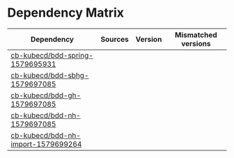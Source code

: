 # Dependency Matrix

Dependency | Sources | Version | Mismatched versions
---------- | ------- | ------- | -------------------
[cb-kubecd/bdd-spring-1579695931](https://github.com/cb-kubecd/bdd-spring-1579695931.git) |  | []() | 
[cb-kubecd/bdd-sbhg-1579697085](https://github.com/cb-kubecd/bdd-sbhg-1579697085.git) |  | []() | 
[cb-kubecd/bdd-gh-1579697085](https://github.com/cb-kubecd/bdd-gh-1579697085.git) |  | []() | 
[cb-kubecd/bdd-nh-1579697085](https://github.com/cb-kubecd/bdd-nh-1579697085.git) |  | []() | 
[cb-kubecd/bdd-nh-import-1579699264](https://github.com/cb-kubecd/bdd-nh-import-1579699264.git) |  | []() | 
